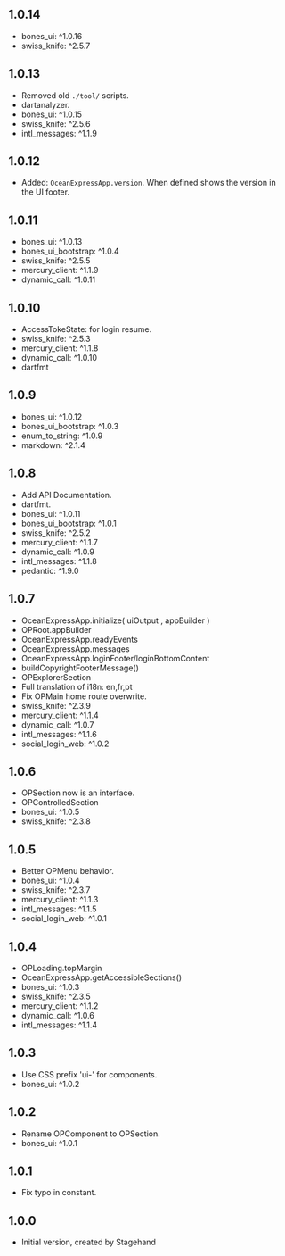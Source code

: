 ## 1.0.14

- bones_ui: ^1.0.16
- swiss_knife: ^2.5.7

## 1.0.13

- Removed old `./tool/` scripts.
- dartanalyzer.
- bones_ui: ^1.0.15
- swiss_knife: ^2.5.6
- intl_messages: ^1.1.9

## 1.0.12

- Added: `OceanExpressApp.version`. When defined shows the version in the UI footer.

## 1.0.11

- bones_ui: ^1.0.13
- bones_ui_bootstrap: ^1.0.4
- swiss_knife: ^2.5.5
- mercury_client: ^1.1.9
- dynamic_call: ^1.0.11

## 1.0.10

- AccessTokeState: for login resume.
- swiss_knife: ^2.5.3
- mercury_client: ^1.1.8
- dynamic_call: ^1.0.10
- dartfmt

## 1.0.9

- bones_ui: ^1.0.12
- bones_ui_bootstrap: ^1.0.3
- enum_to_string: ^1.0.9
- markdown: ^2.1.4

## 1.0.8

- Add API Documentation.
- dartfmt.
- bones_ui: ^1.0.11
- bones_ui_bootstrap: ^1.0.1
- swiss_knife: ^2.5.2
- mercury_client: ^1.1.7
- dynamic_call: ^1.0.9
- intl_messages: ^1.1.8
- pedantic: ^1.9.0

## 1.0.7

- OceanExpressApp.initialize( uiOutput , appBuilder )
- OPRoot.appBuilder
- OceanExpressApp.readyEvents
- OceanExpressApp.messages
- OceanExpressApp.loginFooter/loginBottomContent
- buildCopyrightFooterMessage()
- OPExplorerSection
- Full translation of i18n: en,fr,pt
- Fix OPMain home route overwrite.
- swiss_knife: ^2.3.9
- mercury_client: ^1.1.4
- dynamic_call: ^1.0.7
- intl_messages: ^1.1.6
- social_login_web: ^1.0.2

## 1.0.6

- OPSection now is an interface.
- OPControlledSection
- bones_ui: ^1.0.5
- swiss_knife: ^2.3.8

## 1.0.5

- Better OPMenu behavior.
- bones_ui: ^1.0.4
- swiss_knife: ^2.3.7
- mercury_client: ^1.1.3
- intl_messages: ^1.1.5
- social_login_web: ^1.0.1

## 1.0.4

- OPLoading.topMargin
- OceanExpressApp.getAccessibleSections()
- bones_ui: ^1.0.3
- swiss_knife: ^2.3.5
- mercury_client: ^1.1.2
- dynamic_call: ^1.0.6
- intl_messages: ^1.1.4

## 1.0.3

- Use CSS prefix 'ui-' for components.
- bones_ui: ^1.0.2

## 1.0.2

- Rename OPComponent to OPSection.
- bones_ui: ^1.0.1

## 1.0.1

- Fix typo in constant.

## 1.0.0

- Initial version, created by Stagehand
